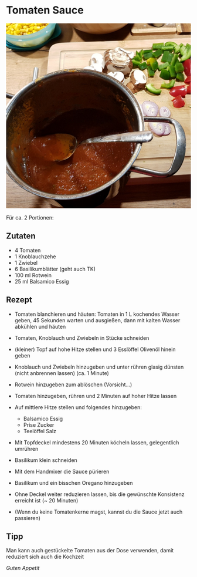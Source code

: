 # Tomaten Sauce

![img](imgs/Tomaten_Sauce.jpg)

Für ca. 2 Portionen:

## Zutaten
- 4 Tomaten
- 1 Knoblauchzehe
- 1 Zwiebel
- 6 Basilikumblätter (geht auch TK)
- 100 ml Rotwein
- 25 ml Balsamico Essig

## Rezept
- Tomaten blanchieren und häuten: 
Tomaten in 1 L kochendes Wasser geben, 45 Sekunden warten und ausgießen, dann mit kalten Wasser abkühlen und häuten

- Tomaten, Knoblauch und Zwiebeln in Stücke schneiden

- (kleiner) Topf auf hohe Hitze stellen und 3 Esslöffel Olivenöl hinein geben

- Knoblauch und Zwiebeln hinzugeben und unter rühren glasig dünsten (nicht anbrennen lassen) (ca. 1 Minute)

- Rotwein hinzugeben zum ablöschen (Vorsicht...)

- Tomaten hinzugeben, rühren und 2 Minuten auf hoher Hitze lassen

- Auf mittlere Hitze stellen und folgendes hinzugeben:
  + Balsamico Essig
  + Prise Zucker
  + Teelöffel Salz

- Mit Topfdeckel mindestens 20 Minuten köcheln lassen, gelegentlich umrühren

- Basilikum klein schneiden

- Mit dem Handmixer die Sauce pürieren

- Basilikum und ein bisschen Oregano hinzugeben

- Ohne Deckel weiter reduzieren lassen, bis die gewünschte Konsistenz erreicht ist (~ 20 Minuten)

- (Wenn du keine Tomatenkerne magst, kannst du die Sauce jetzt auch passieren)

## Tipp
Man kann auch gestückelte Tomaten aus der Dose verwenden, damit reduziert sich auch die Kochzeit

*Guten Appetit*
